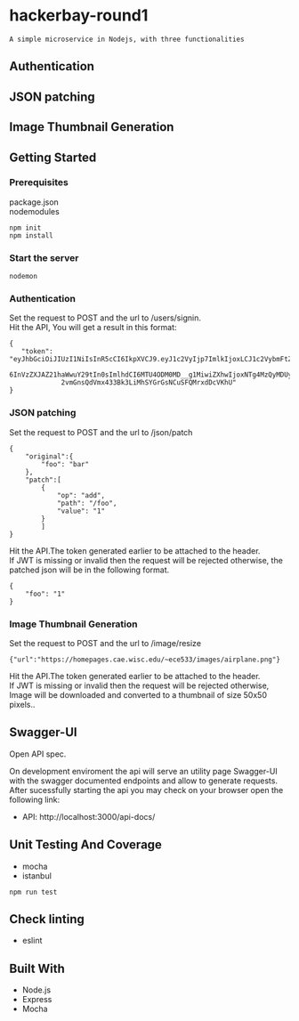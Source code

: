 # hackerbay-round1

```
A simple microservice in Nodejs, with three functionalities
```

## Authentication
## JSON patching
## Image Thumbnail Generation


## Getting Started

### Prerequisites

package.json <br/>
nodemodules  

```
npm init
npm install
```
### Start the server
```
nodemon
```


### Authentication

Set the request to POST and the url to /users/signin.<br/>
Hit the API, You will get a result in this format:
 
```
{ 
   "token": "eyJhbGciOiJIUzI1NiIsInR5cCI6IkpXVCJ9.eyJ1c2VyIjp7ImlkIjoxLCJ1c2VybmFtZSI6InVzZXIiLCJlbWFpbCI
			 6InVzZXJAZ21haWwuY29tIn0sImlhdCI6MTU4ODM0MD__g1MiwiZXhwIjoxNTg4MzQyMDUyfQ.
			 2vmGnsQdVmx433Bk3LiMhSYGrGsNCuSFQMrxdDcVKhU" 
}
```


### JSON patching

Set the request to POST and the url to /json/patch 

 
```
{
	"original":{
		"foo": "bar"
	},
	"patch":[
		{
			"op": "add", 
			"path": "/foo",
			"value": "1"
		}
		]
}
```

Hit the API.The token generated earlier to be attached to the header.<br/>
If JWT is missing or invalid then the request will be rejected otherwise, the patched json will be in the following format.

```
{
    "foo": "1"
}
```

### Image Thumbnail Generation

Set the request to POST and the url to /image/resize 

 
```
{"url":"https://homepages.cae.wisc.edu/~ece533/images/airplane.png"}
```

Hit the API.The token generated earlier to be attached to the header.<br/>
If JWT is missing or invalid then the request will be rejected otherwise, Image will be downloaded and converted to a thumbnail of size 50x50 pixels..


## Swagger-UI

Open API spec.

On development enviroment the api will serve an utility page Swagger-UI with the swagger documented endpoints and allow to generate requests. After sucessfully starting the api you may check on your browser open the following link:


* API: http://localhost:3000/api-docs/

## Unit Testing And Coverage

* mocha
* istanbul

```
npm run test
```

## Check linting

* eslint

## Built With

* Node.js
* Express
* Mocha
